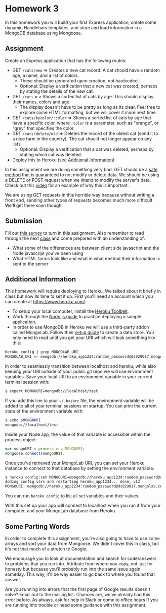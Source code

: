 # Homework 3
In this homework you will build your first Express application, create some dynamic Handlebars templates, and store and load information in a MongoDB database using Mongoose.
## Assignment
Create an Express application that has the following routes:
* GET `/cats/new` => Creates a new cat record. A cat should have a random age, a name, and a list of colors.
  * These should be generated upon creation, not hardcoded.
  * Optional: Display a verification that a new cat was created, perhaps by stating the details of the new cat.
* GET `/cats` = > Shows a sorted list of cats by age. This should display their names, colors and age.
  * The display doesn't have to be pretty as long as its clear. Feel free to explore some HTML formatting, but we will cover it more next time.
* GET `/cats/bycolor/:color` => Shows a sorted list of cats by age that have a specific color, where `:color` is a parameter, such as "orange", or "grey" that specifies the color.
* GET `/cats/delete/old` => Deletes the record of the oldest cat (send it to a nice farm in the country). The cat should not longer appear on any lists
  * Optional: Display a verification that a cat was deleted, perhaps by stating which cat was deleted.
* Deploy this to Heroku (see [Additional Information](#additional-information))

In this assignment we are doing something very bad. GET should be a [safe method](http://en.wikipedia.org/wiki/Hypertext_Transfer_Protocol#Safe_methods) that is guaranteed to not modify or delete data. We should be using a DELETE or POST request when we intend to modify the server's data. Check out this [video](https://www.youtube.com/watch?v=cIliEo0zOwg) for an example of why this is important.

We are using GET requests in this horrible way because without writing a front end, sending other types of requests becomes much more difficult. We'll get there soon though.
## Submission
Fill out [this survey](http://goo.gl/forms/pzXSFUl10f) to turn in this assignment.
Also remember to read through the next [class](../class4) and come prepared with an understanding of:
* What some of the differences are between client side javascript and the Node javascript you've been using
* What HTML forms look like and what in what method their information is sent to the server


## Additional Information
This homework will require deploying to Heroku. We talked about it briefly in class but now its time to set it up. First you'll need an account which you can create at https://www.heroku.com/.

* To setup your local computer, install the [Heroku Toolbelt](https://toolbelt.heroku.com/debian).
* Work through the [Node.js guide](https://devcenter.heroku.com/articles/getting-started-with-nodejs#introduction) to practice deploying a sample application.
* In order to use MongoDB in Heroku we will use a third-party addon called MongoLab. Follow their [setup guide](https://devcenter.heroku.com/articles/mongolab#adding-mongolab) to create a data store. You only need to read until you get your URI which will look something like this:
```sh
heroku config | grep MONGOLAB_URI
MONGOLAB_URI => mongodb://heroku_app1234:random_password@ds029017.mongolab.com:29017/heroku_app1234
```
In order to seamlessly transition between localhost and heroku, while also keeping your URI outside of your public git repo we will use environment variables.
Save your local URI to an environment variable in your current terminal session with:
```sh
$ export MONGOURI=mongodb://localhost/test
```
If you add this line to your `~/.bashrc` file, the environment variable will be added to all of your terminal sessions on startup.
You can print the current state of the environment variable with:
```sh
$ echo $MONGOURI
mongodb://localhost/test
```
Inside your Node app, the value of that variable is accessible within the process object:
```javascript
var mongoURI = process.env.MONGOURI;
mongoose.connect(mongoURI);
```
Once you've retrieved your MongoLab URI, you can set your Heroku instance to connect to that database by setting the environment variable:
```sh
$ heroku config:set MONGOURI=mongodb://heroku_app1234:random_password@ds029017.mongolab.com:29017/heroku_app1234
Adding config vars and restarting heroku_app1234... done, v12
MONGOURI: mongodb://heroku_app1234:random_password@ds029017.mongolab.com:29017/heroku_app1234
```
You can run `heroku config` to list all set variables and their values.

With this set up your app will connect to localhost when you run it from your computer, and your MongoLab database from Heroku.
## Some Parting Words
In order to complete this assignment, you're also going to have to use some arrays and sort your data from Mongoose. We didn't cover this in class, but it's not that much of a stretch to Google.

We encourage you to look at documentation and search for code/answers to problems that you run into. Attribute from where you copy, not just for honesty but because you'll probably run into the same issue again someday. This way, it'll be way easier to go back to where you found that answer.

Are you running into errors that the first page of Google results doesn't solve? Email out to the mailing list. Chances are, we've already had this error before.
As always, ask for help in Slack or come to office hours if you are running into trouble or need some guidance with this assignment.
